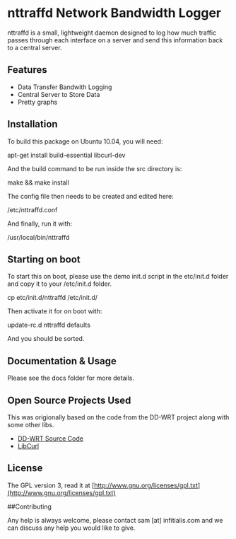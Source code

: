 # nttraffd Network Bandwidth Logger

nttraffd is a small, lightweight daemon designed to log how much traffic passes through each interface on a server and send this information back to a central server.

## Features

  * Data Transfer Bandwith Logging
  * Central Server to Store Data
  * Pretty graphs

## Installation

To build this package on Ubuntu 10.04, you will need:

apt-get install build-essential libcurl-dev

And the build command to be run inside the src directory is:

make && make install
 
The config file then needs to be created and edited here:

/etc/nttraffd.conf
 
And finally, run it with:

/usr/local/bin/nttraffd
 
## Starting on boot

To start this on boot, please use the demo init.d script in the etc/init.d folder and copy it to your /etc/init.d folder.

cp etc/init.d/nttraffd /etc/init.d/

Then activate it for on boot with:

update-rc.d nttraffd defaults
 
And you should be sorted.

## Documentation & Usage

Please see the docs folder for more details. 

## Open Source Projects Used

This was origionally based on the code from the DD-WRT project along with some other libs.

 * [DD-WRT Source Code](http://svn.dd-wrt.com:8000/)
 * [LibCurl](http://curl.haxx.se/libcurl/)

## License

The GPL version 3, read it at [http://www.gnu.org/licenses/gpl.txt](http://www.gnu.org/licenses/gpl.txt)

##Contributing

Any help is always welcome, please contact sam [at] infitialis.com and we can discuss any help you would like to give.
